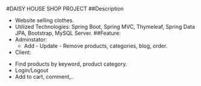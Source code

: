 #DAISY HOUSE SHOP PROJECT
##Description
- Website selling clothes.
-  Utilized Technologies: Spring Boot, Spring MVC, Thymeleaf, Spring Data JPA, Bootstrap, MySQL Server.
##Feature:
- Adminstator:
  + Add - Update - Remove products, categories, blog, order.
- Client:
 + Find products by keyword, product category.
 + Login/Logout
 + Add to cart, comment,..
